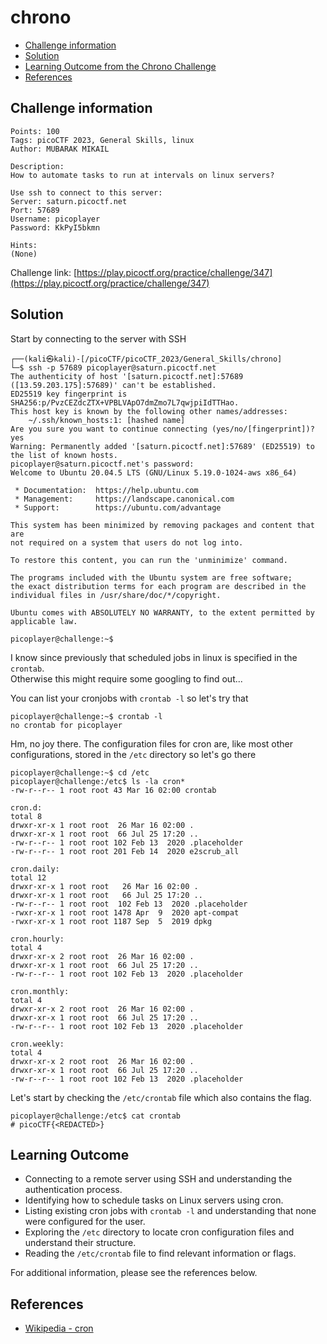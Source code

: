 # chrono

- [Challenge information](#challenge-information)
- [Solution](#solution)
- [Learning Outcome from the Chrono Challenge](#learning-outcome)
- [References](#references)

## Challenge information
```
Points: 100
Tags: picoCTF 2023, General Skills, linux
Author: MUBARAK MIKAIL

Description:
How to automate tasks to run at intervals on linux servers?

Use ssh to connect to this server:
Server: saturn.picoctf.net
Port: 57689
Username: picoplayer 
Password: KkPyI5bkmn

Hints:
(None)
```
Challenge link: [https://play.picoctf.org/practice/challenge/347](https://play.picoctf.org/practice/challenge/347)

## Solution

Start by connecting to the server with SSH
```
┌──(kali㉿kali)-[/picoCTF/picoCTF_2023/General_Skills/chrono]
└─$ ssh -p 57689 picoplayer@saturn.picoctf.net
The authenticity of host '[saturn.picoctf.net]:57689 ([13.59.203.175]:57689)' can't be established.
ED25519 key fingerprint is SHA256:p/PvzCEZdcZTX+VPBLVApO7dmZmo7L7qwjpiIdTTHao.
This host key is known by the following other names/addresses:
    ~/.ssh/known_hosts:1: [hashed name]
Are you sure you want to continue connecting (yes/no/[fingerprint])? yes
Warning: Permanently added '[saturn.picoctf.net]:57689' (ED25519) to the list of known hosts.
picoplayer@saturn.picoctf.net's password: 
Welcome to Ubuntu 20.04.5 LTS (GNU/Linux 5.19.0-1024-aws x86_64)

 * Documentation:  https://help.ubuntu.com
 * Management:     https://landscape.canonical.com
 * Support:        https://ubuntu.com/advantage

This system has been minimized by removing packages and content that are
not required on a system that users do not log into.

To restore this content, you can run the 'unminimize' command.

The programs included with the Ubuntu system are free software;
the exact distribution terms for each program are described in the
individual files in /usr/share/doc/*/copyright.

Ubuntu comes with ABSOLUTELY NO WARRANTY, to the extent permitted by
applicable law.

picoplayer@challenge:~$ 
```

I know since previously that scheduled jobs in linux is specified in the `crontab`.  
Otherwise this might require some googling to find out...

You can list your cronjobs with `crontab -l` so let's try that
```
picoplayer@challenge:~$ crontab -l
no crontab for picoplayer
```

Hm, no joy there. The configuration files for cron are, like most other configurations, stored in the `/etc` directory so let's go there
```
picoplayer@challenge:~$ cd /etc
picoplayer@challenge:/etc$ ls -la cron*
-rw-r--r-- 1 root root 43 Mar 16 02:00 crontab

cron.d:
total 8
drwxr-xr-x 1 root root  26 Mar 16 02:00 .
drwxr-xr-x 1 root root  66 Jul 25 17:20 ..
-rw-r--r-- 1 root root 102 Feb 13  2020 .placeholder
-rw-r--r-- 1 root root 201 Feb 14  2020 e2scrub_all

cron.daily:
total 12
drwxr-xr-x 1 root root   26 Mar 16 02:00 .
drwxr-xr-x 1 root root   66 Jul 25 17:20 ..
-rw-r--r-- 1 root root  102 Feb 13  2020 .placeholder
-rwxr-xr-x 1 root root 1478 Apr  9  2020 apt-compat
-rwxr-xr-x 1 root root 1187 Sep  5  2019 dpkg

cron.hourly:
total 4
drwxr-xr-x 2 root root  26 Mar 16 02:00 .
drwxr-xr-x 1 root root  66 Jul 25 17:20 ..
-rw-r--r-- 1 root root 102 Feb 13  2020 .placeholder

cron.monthly:
total 4
drwxr-xr-x 2 root root  26 Mar 16 02:00 .
drwxr-xr-x 1 root root  66 Jul 25 17:20 ..
-rw-r--r-- 1 root root 102 Feb 13  2020 .placeholder

cron.weekly:
total 4
drwxr-xr-x 2 root root  26 Mar 16 02:00 .
drwxr-xr-x 1 root root  66 Jul 25 17:20 ..
-rw-r--r-- 1 root root 102 Feb 13  2020 .placeholder
```

Let's start by checking the `/etc/crontab` file which also contains the flag.
```
picoplayer@challenge:/etc$ cat crontab 
# picoCTF{<REDACTED>}
```
## Learning Outcome

- Connecting to a remote server using SSH and understanding the authentication process.
- Identifying how to schedule tasks on Linux servers using cron.
- Listing existing cron jobs with `crontab -l` and understanding that none were configured for the user.
- Exploring the `/etc` directory to locate cron configuration files and understand their structure.
- Reading the `/etc/crontab` file to find relevant information or flags.


For additional information, please see the references below.

## References

- [Wikipedia - cron](https://en.wikipedia.org/wiki/Cron)